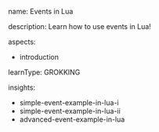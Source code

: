 name: Events in Lua

description: Learn how to use events in Lua!

aspects:
  - introduction

learnType: GROKKING

insights:
  - simple-event-example-in-lua-i
  - simple-event-example-in-lua-ii
  - advanced-event-example-in-lua